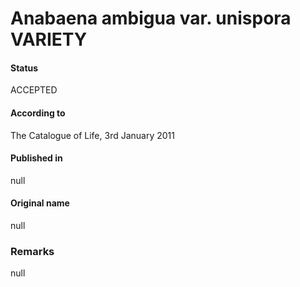 # Anabaena ambigua var. unispora VARIETY

#### Status
ACCEPTED

#### According to
The Catalogue of Life, 3rd January 2011

#### Published in
null

#### Original name
null

### Remarks
null
